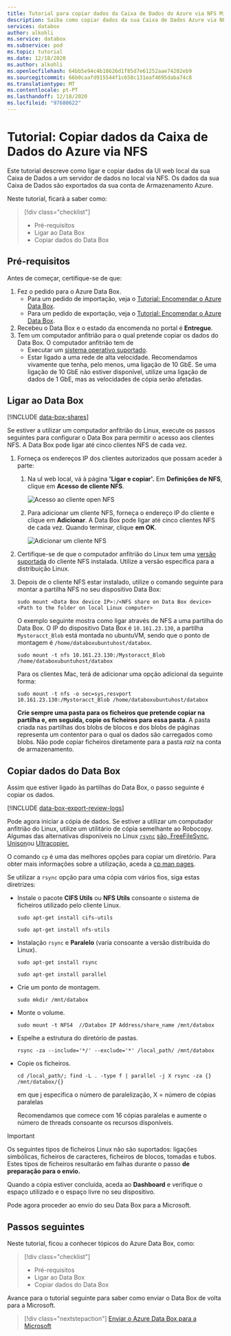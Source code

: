 ```yaml
---
title: Tutorial para copiar dados da Caixa de Dados do Azure via NFS Microsoft Docs
description: Saiba como copiar dados da sua Caixa de Dados Azure via NFS
services: databox
author: alkohli
ms.service: databox
ms.subservice: pod
ms.topic: tutorial
ms.date: 12/18/2020
ms.author: alkohli
ms.openlocfilehash: 64bb5e94c4b18626d1f85d7e61252aae74202eb9
ms.sourcegitcommit: 66b0caafd915544f1c658c131eaf4695daba74c8
ms.translationtype: MT
ms.contentlocale: pt-PT
ms.lasthandoff: 12/18/2020
ms.locfileid: "97680622"
---
```

# <a name="tutorial-copy-data-from-azure-data-box-via-nfs"></a>Tutorial: Copiar dados da Caixa de Dados do Azure via NFS

Este tutorial descreve como ligar e copiar dados da UI web local da sua Caixa de Dados a um servidor de dados no local via NFS. Os dados da sua Caixa de Dados são exportados da sua conta de Armazenamento Azure.

Neste tutorial, ficará a saber como:

> [!div class="checklist"]
>
> * Pré-requisitos
> * Ligar ao Data Box
> * Copiar dados do Data Box

## <a name="prerequisites"></a>Pré-requisitos

Antes de começar, certifique-se de que:

1. Fez o pedido para o Azure Data Box.
    - Para um pedido de importação, veja o [Tutorial: Encomendar o Azure Data Box](data-box-deploy-ordered.md).
    - Para um pedido de exportação, veja o [Tutorial: Encomendar o Azure Data Box](data-box-deploy-export-ordered.md).
2. Recebeu o Data Box e o estado da encomenda no portal é **Entregue**.
3. Tem um computador anfitrião para o qual pretende copiar os dados do Data Box. O computador anfitrião tem de
   * Executar um [sistema operativo suportado](data-box-system-requirements.md).
   * Estar ligado a uma rede de alta velocidade. Recomendamos vivamente que tenha, pelo menos, uma ligação de 10 GbE. Se uma ligação de 10 GbE não estiver disponível, utilize uma ligação de dados de 1 GbE, mas as velocidades de cópia serão afetadas.

## <a name="connect-to-data-box"></a>Ligar ao Data Box

[!INCLUDE [data-box-shares](../../includes/data-box-shares.md)]

Se estiver a utilizar um computador anfitrião do Linux, execute os passos seguintes para configurar o Data Box para permitir o acesso aos clientes NFS. A Data Box pode ligar até cinco clientes NFS de cada vez.

1. Forneça os endereços IP dos clientes autorizados que possam aceder à parte:

    1.  Na uI web local, vá à página **'Ligar e copiar'.** Em **Definições de NFS**, clique em **Acesso de cliente NFS**. 

        ![Acesso ao cliente open NFS](media/data-box-deploy-export-copy-data/nfs-client-access-1.png)

    1. Para adicionar um cliente NFS, forneça o endereço IP do cliente e clique em **Adicionar**. A Data Box pode ligar até cinco clientes NFS de cada vez. Quando terminar, clique **em OK**.

         ![Adicionar um cliente NFS](media/data-box-deploy-export-copy-data/nfs-client-access-2.png)

2. Certifique-se de que o computador anfitrião do Linux tem uma [versão suportada](data-box-system-requirements.md) do cliente NFS instalada. Utilize a versão específica para a distribuição Linux. 

3. Depois de o cliente NFS estar instalado, utilize o comando seguinte para montar a partilha NFS no seu dispositivo Data Box:

    `sudo mount <Data Box device IP>:/<NFS share on Data Box device> <Path to the folder on local Linux computer>`

    O exemplo seguinte mostra como ligar através de NFS a uma partilha do Data Box. O IP do dispositivo Data Box é `10.161.23.130`, a partilha `Mystoracct_Blob` está montada no ubuntuVM, sendo que o ponto de montagem é `/home/databoxubuntuhost/databox`.

    `sudo mount -t nfs 10.161.23.130:/Mystoracct_Blob /home/databoxubuntuhost/databox`
    
    Para os clientes Mac, terá de adicionar uma opção adicional da seguinte forma: 
    
    `sudo mount -t nfs -o sec=sys,resvport 10.161.23.130:/Mystoracct_Blob /home/databoxubuntuhost/databox`

    **Crie sempre uma pasta para os ficheiros que pretende copiar na partilha e, em seguida, copie os ficheiros para essa pasta**. A pasta criada nas partilhas dos blobs de blocos e dos blobs de páginas representa um contentor para o qual os dados são carregados como blobs. Não pode copiar ficheiros diretamente para a pasta *raiz* na conta de armazenamento.

## <a name="copy-data-from-data-box"></a>Copiar dados do Data Box

Assim que estiver ligado às partilhas do Data Box, o passo seguinte é copiar os dados.

[!INCLUDE [data-box-export-review-logs](../../includes/data-box-export-review-logs.md)]

 Pode agora iniciar a cópia de dados. Se estiver a utilizar um computador anfitrião do Linux, utilize um utilitário de cópia semelhante ao Robocopy. Algumas das alternativas disponíveis no Linux [`rsync`](https://rsync.samba.org/) [são, FreeFileSync,](https://www.freefilesync.org/) [Unison](https://www.cis.upenn.edu/~bcpierce/unison/)ou [Ultracopier.](https://ultracopier.first-world.info/)  

O comando `cp` é uma das melhores opções para copiar um diretório. Para obter mais informações sobre a utilização, aceda a [cp man pages](http://man7.org/linux/man-pages/man1/cp.1.html).

Se utilizar a `rsync` opção para uma cópia com vários fios, siga estas diretrizes:

* Instale o pacote **CIFS Utils** ou **NFS Utils** consoante o sistema de ficheiros utilizado pelo cliente Linux.

    `sudo apt-get install cifs-utils`

    `sudo apt-get install nfs-utils`

* Instalação `rsync` e **Paralelo** (varia consoante a versão distribuída do Linux).

    `sudo apt-get install rsync`
   
    `sudo apt-get install parallel` 

* Crie um ponto de montagem.

    `sudo mkdir /mnt/databox`

* Monte o volume.

    `sudo mount -t NFS4  //Databox IP Address/share_name /mnt/databox` 

* Espelhe a estrutura do diretório de pastas.  

    `rsync -za --include='*/' --exclude='*' /local_path/ /mnt/databox`

* Copie os ficheiros.

    `cd /local_path/; find -L . -type f | parallel -j X rsync -za {} /mnt/databox/{}`

     em que j especifica o número de paralelização, X = número de cópias paralelas

     Recomendamos que comece com 16 cópias paralelas e aumente o número de threads consoante os recursos disponíveis.

> [!IMPORTANT]
> Os seguintes tipos de ficheiros Linux não são suportados: ligações simbólicas, ficheiros de caracteres, ficheiros de blocos, tomadas e tubos. Estes tipos de ficheiros resultarão em falhas durante o passo **de preparação para o envio.**

Quando a cópia estiver concluída, aceda ao **Dashboard** e verifique o espaço utilizado e o espaço livre no seu dispositivo.

Pode agora proceder ao envio do seu Data Box para a Microsoft.

## <a name="next-steps"></a>Passos seguintes

Neste tutorial, ficou a conhecer tópicos do Azure Data Box, como:

> [!div class="checklist"]
>
> * Pré-requisitos
> * Ligar ao Data Box
> * Copiar dados do Data Box

Avance para o tutorial seguinte para saber como enviar o Data Box de volta para a Microsoft.

> [!div class="nextstepaction"]
> [Enviar o Azure Data Box para a Microsoft](./data-box-deploy-export-picked-up.md)
